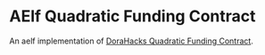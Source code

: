 # AElf Quadratic Funding Contract
An aelf implementation of [DoraHacks Quadratic Funding Contract](https://github.com/dorahacksglobal/qf-grant-contract/blob/master/others/ManageableGrant.sol).


